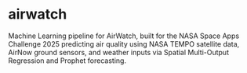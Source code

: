 # airwatch
Machine Learning pipeline for AirWatch, built for the NASA Space Apps Challenge 2025 predicting air quality using NASA TEMPO satellite data, AirNow ground sensors, and weather inputs via Spatial Multi-Output Regression and Prophet forecasting.
